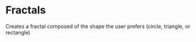 # Fractals
Creates a fractal composed of the shape the user prefers (circle, triangle, or rectangle)

